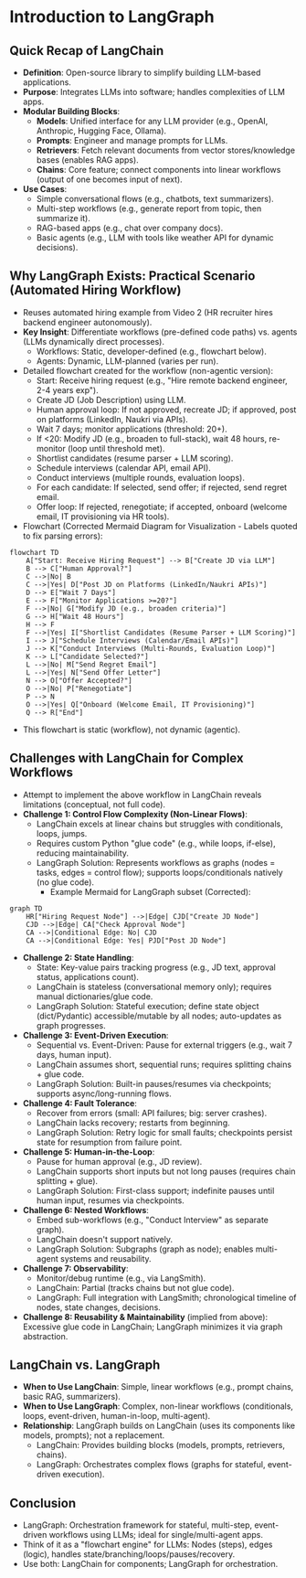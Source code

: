 # Introduction to LangGraph 

## Quick Recap of LangChain
- **Definition**: Open-source library to simplify building LLM-based applications.
- **Purpose**: Integrates LLMs into software; handles complexities of LLM apps.
- **Modular Building Blocks**:
  - **Models**: Unified interface for any LLM provider (e.g., OpenAI, Anthropic, Hugging Face, Ollama).
  - **Prompts**: Engineer and manage prompts for LLMs.
  - **Retrievers**: Fetch relevant documents from vector stores/knowledge bases (enables RAG apps).
  - **Chains**: Core feature; connect components into linear workflows (output of one becomes input of next).
- **Use Cases**:
  - Simple conversational flows (e.g., chatbots, text summarizers).
  - Multi-step workflows (e.g., generate report from topic, then summarize it).
  - RAG-based apps (e.g., chat over company docs).
  - Basic agents (e.g., LLM with tools like weather API for dynamic decisions).

## Why LangGraph Exists: Practical Scenario (Automated Hiring Workflow)
- Reuses automated hiring example from Video 2 (HR recruiter hires backend engineer autonomously).
- **Key Insight**: Differentiate workflows (pre-defined code paths) vs. agents (LLMs dynamically direct processes).
  - Workflows: Static, developer-defined (e.g., flowchart below).
  - Agents: Dynamic, LLM-planned (varies per run).
- Detailed flowchart created for the workflow (non-agentic version):
  - Start: Receive hiring request (e.g., "Hire remote backend engineer, 2-4 years exp").
  - Create JD (Job Description) using LLM.
  - Human approval loop: If not approved, recreate JD; if approved, post on platforms (LinkedIn, Naukri via APIs).
  - Wait 7 days; monitor applications (threshold: 20+).
  - If <20: Modify JD (e.g., broaden to full-stack), wait 48 hours, re-monitor (loop until threshold met).
  - Shortlist candidates (resume parser + LLM scoring).
  - Schedule interviews (calendar API, email API).
  - Conduct interviews (multiple rounds, evaluation loops).
  - For each candidate: If selected, send offer; if rejected, send regret email.
  - Offer loop: If rejected, renegotiate; if accepted, onboard (welcome email, IT provisioning via HR tools).
- Flowchart (Corrected Mermaid Diagram for Visualization - Labels quoted to fix parsing errors):

```mermaid
flowchart TD
    A["Start: Receive Hiring Request"] --> B["Create JD via LLM"]
    B --> C["Human Approval?"]
    C -->|No| B
    C -->|Yes| D["Post JD on Platforms (LinkedIn/Naukri APIs)"]
    D --> E["Wait 7 Days"]
    E --> F["Monitor Applications >=20?"]
    F -->|No| G["Modify JD (e.g., broaden criteria)"]
    G --> H["Wait 48 Hours"]
    H --> F
    F -->|Yes| I["Shortlist Candidates (Resume Parser + LLM Scoring)"]
    I --> J["Schedule Interviews (Calendar/Email APIs)"]
    J --> K["Conduct Interviews (Multi-Rounds, Evaluation Loop)"]
    K --> L["Candidate Selected?"]
    L -->|No| M["Send Regret Email"]
    L -->|Yes| N["Send Offer Letter"]
    N --> O["Offer Accepted?"]
    O -->|No| P["Renegotiate"]
    P --> N
    O -->|Yes| Q["Onboard (Welcome Email, IT Provisioning)"]
    Q --> R["End"]
```

- This flowchart is static (workflow), not dynamic (agentic).

## Challenges with LangChain for Complex Workflows
- Attempt to implement the above workflow in LangChain reveals limitations (conceptual, not full code).
- **Challenge 1: Control Flow Complexity (Non-Linear Flows)**:
  - LangChain excels at linear chains but struggles with conditionals, loops, jumps.
  - Requires custom Python "glue code" (e.g., while loops, if-else), reducing maintainability.
  - LangGraph Solution: Represents workflows as graphs (nodes = tasks, edges = control flow); supports loops/conditionals natively (no glue code).
    - Example Mermaid for LangGraph subset (Corrected):

```mermaid
graph TD
    HR["Hiring Request Node"] -->|Edge| CJD["Create JD Node"]
    CJD -->|Edge| CA["Check Approval Node"]
    CA -->|Conditional Edge: No| CJD
    CA -->|Conditional Edge: Yes| PJD["Post JD Node"]
```

- **Challenge 2: State Handling**:
  - State: Key-value pairs tracking progress (e.g., JD text, approval status, applications count).
  - LangChain is stateless (conversational memory only); requires manual dictionaries/glue code.
  - LangGraph Solution: Stateful execution; define state object (dict/Pydantic) accessible/mutable by all nodes; auto-updates as graph progresses.
- **Challenge 3: Event-Driven Execution**:
  - Sequential vs. Event-Driven: Pause for external triggers (e.g., wait 7 days, human input).
  - LangChain assumes short, sequential runs; requires splitting chains + glue code.
  - LangGraph Solution: Built-in pauses/resumes via checkpoints; supports async/long-running flows.
- **Challenge 4: Fault Tolerance**:
  - Recover from errors (small: API failures; big: server crashes).
  - LangChain lacks recovery; restarts from beginning.
  - LangGraph Solution: Retry logic for small faults; checkpoints persist state for resumption from failure point.
- **Challenge 5: Human-in-the-Loop**:
  - Pause for human approval (e.g., JD review).
  - LangChain supports short inputs but not long pauses (requires chain splitting + glue).
  - LangGraph Solution: First-class support; indefinite pauses until human input, resumes via checkpoints.
- **Challenge 6: Nested Workflows**:
  - Embed sub-workflows (e.g., "Conduct Interview" as separate graph).
  - LangChain doesn't support natively.
  - LangGraph Solution: Subgraphs (graph as node); enables multi-agent systems and reusability.
- **Challenge 7: Observability**:
  - Monitor/debug runtime (e.g., via LangSmith).
  - LangChain: Partial (tracks chains but not glue code).
  - LangGraph: Full integration with LangSmith; chronological timeline of nodes, state changes, decisions.
- **Challenge 8: Reusability & Maintainability** (implied from above): Excessive glue code in LangChain; LangGraph minimizes it via graph abstraction.

## LangChain vs. LangGraph
- **When to Use LangChain**: Simple, linear workflows (e.g., prompt chains, basic RAG, summarizers).
- **When to Use LangGraph**: Complex, non-linear workflows (conditionals, loops, event-driven, human-in-loop, multi-agent).
- **Relationship**: LangGraph builds on LangChain (uses its components like models, prompts); not a replacement.
  - LangChain: Provides building blocks (models, prompts, retrievers, chains).
  - LangGraph: Orchestrates complex flows (graphs for stateful, event-driven execution).

## Conclusion
- LangGraph: Orchestration framework for stateful, multi-step, event-driven workflows using LLMs; ideal for single/multi-agent apps.
- Think of it as a "flowchart engine" for LLMs: Nodes (steps), edges (logic), handles state/branching/loops/pauses/recovery.
- Use both: LangChain for components; LangGraph for orchestration.
